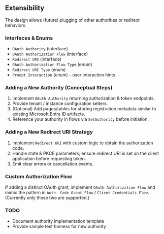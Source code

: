 ## Extensibility

The design allows (future) plugging of other authorities or redirect behaviors.

### Interfaces & Enums
- `OAuth Authority` (interface)
- `OAuth Authorization Flow` (interface)
- `Redirect URI` (interface)
- `OAuth Authorization Flow Type` (enum)
- `Redirect URI Type` (enum)
- `Prompt Interaction` (enum) – user interaction hints

### Adding a New Authority (Conceptual Steps)
1. Implement `OAuth Authority` returning authorization & token endpoints.
2. Provide tenant / instance configuration setters.
3. (Optional) Add pages/tables for storing registration metadata similar to existing Microsoft Entra ID artifacts.
4. Reference your authority in flows via `SetAuthority` before initiation.

### Adding a New Redirect URI Strategy
1. Implement `Redirect URI` with custom logic to obtain the authorization code.
2. Handle state & PKCE parameters; ensure redirect URI is set on the client application before requesting token.
3. Emit clear errors or cancellation events.

### Custom Authorization Flow
If adding a distinct OAuth grant, implement `OAuth Authorization Flow` and mimic the pattern in `Auth. Code Grant Flow` / `Client Credentials Flow`. (Currently only those two are supported.)

### TODO
- Document authority implementation template
- Provide sample test harness for new authority

